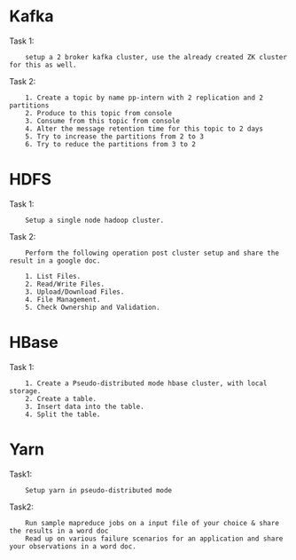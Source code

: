 
# Kafka 

Task 1:

        setup a 2 broker kafka cluster, use the already created ZK cluster for this as well.

Task 2:

        1. Create a topic by name pp-intern with 2 replication and 2 partitions
        2. Produce to this topic from console
        3. Consume from this topic from console
        4. Alter the message retention time for this topic to 2 days
        5. Try to increase the partitions from 2 to 3
        6. Try to reduce the partitions from 3 to 2

# HDFS 

Task 1:

        Setup a single node hadoop cluster.

Task 2:
 
        Perform the following operation post cluster setup and share the result in a google doc.

        1. List Files.
        2. Read/Write Files.
        3. Upload/Download Files.
        4. File Management.
        5. Check Ownership and Validation.

# HBase 

Task 1:

        1. Create a Pseudo-distributed mode hbase cluster, with local storage.
        2. Create a table.  
        3. Insert data into the table. 
        4. Split the table.

# Yarn 
   
Task1:

        Setup yarn in pseudo-distributed mode

Task2:

        Run sample mapreduce jobs on a input file of your choice & share the results in a word doc
        Read up on various failure scenarios for an application and share your observations in a word doc.
